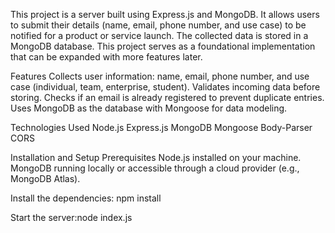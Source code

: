 This project is a server built using Express.js and MongoDB. It allows users to submit their details (name, email, phone number, and use case) to be notified for a product or service launch. The collected data is stored in a MongoDB database. This project serves as a foundational implementation that can be expanded with more features later.

Features
Collects user information: name, email, phone number, and use case (individual, team, enterprise, student).
Validates incoming data before storing.
Checks if an email is already registered to prevent duplicate entries.
Uses MongoDB as the database with Mongoose for data modeling.

Technologies Used
Node.js
Express.js
MongoDB
Mongoose
Body-Parser
CORS

Installation and Setup
Prerequisites
Node.js installed on your machine.
MongoDB running locally or accessible through a cloud provider (e.g., MongoDB Atlas).

Install the dependencies: npm install

Start the server:node index.js
